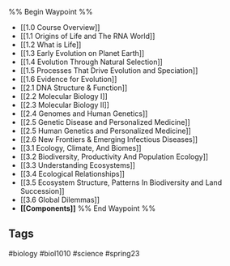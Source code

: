%% Begin Waypoint %%
- [[1.0 Course Overview]]
- [[1.1 Origins of Life and The RNA World]]
- [[1.2 What is Life]]
- [[1.3 Early Evolution on Planet Earth]]
- [[1.4 Evolution Through Natural Selection]]
- [[1.5 Processes That Drive Evolution and Speciation]]
- [[1.6 Evidence for Evolution]]
- [[2.1 DNA Structure & Function]]
- [[2.2 Molecular Biology I]]
- [[2.3 Molecular Biology II]]
- [[2.4 Genomes and Human Genetics]]
- [[2.5 Genetic Disease and Personalized Medicine]]
- [[2.5 Human Genetics and Personalized Medicine]]
- [[2.6 New Frontiers & Emerging Infectious Diseases]]
- [[3.1 Ecology, Climate, And Biomes]]
- [[3.2 Biodiversity, Productivity And Population Ecology]]
- [[3.3 Understanding Ecosystems]]
- [[3.4 Ecological Relationships]]
- [[3.5 Ecosystem Structure, Patterns In Biodiversity and Land Succession]]
- [[3.6 Global Dilemmas]]
- **[[Components]]**
%% End Waypoint %%
## Tags
#biology #biol1010 #science #spring23 